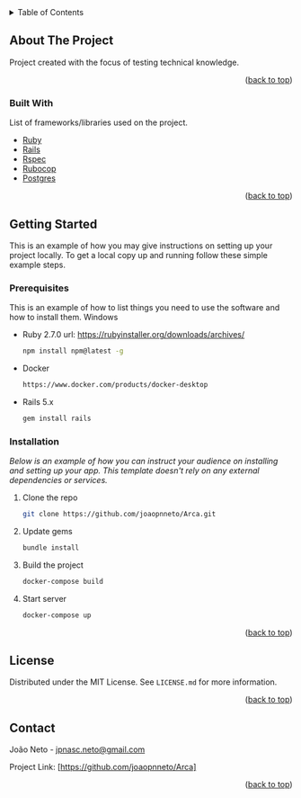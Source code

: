 <!-- TABLE OF CONTENTS -->
<details>
  <summary>Table of Contents</summary>
  <ol>
    <li>
      <a href="#about-the-project">About The Project</a>
      <ul>
        <li><a href="#built-with">Built With</a></li>
      </ul>
    </li>
    <li>
      <a href="#getting-started">Getting Started</a>
      <ul>
        <li><a href="#prerequisites">Prerequisites</a></li>
        <li><a href="#installation">Installation</a></li>
      </ul>
    </li>
    <li><a href="#license">License</a></li>
    <li><a href="#contact">Contact</a></li>
  </ol>
</details>



<!-- ABOUT THE PROJECT -->
## About The Project

Project created with the focus of testing technical knowledge.


<p align="right">(<a href="#top">back to top</a>)</p>



### Built With

List of frameworks/libraries used on the project.

* [Ruby](https://www.ruby-lang.org/pt/)
* [Rails](https://rubyonrails.org/)
* [Rspec](https://rspec.info/)
* [Rubocop](https://github.com/rubocop/rubocop)
* [Postgres](https://www.postgresql.org/)

<p align="right">(<a href="#top">back to top</a>)</p>



<!-- GETTING STARTED -->
## Getting Started

This is an example of how you may give instructions on setting up your project locally.
To get a local copy up and running follow these simple example steps.

### Prerequisites

This is an example of how to list things you need to use the software and how to install them.
Windows
* Ruby 2.7.0 url: https://rubyinstaller.org/downloads/archives/
  ```sh
  npm install npm@latest -g
  ```
* Docker
  ```sh
  https://www.docker.com/products/docker-desktop
  ```
* Rails 5.x
  ```sh
  gem install rails
  ```

### Installation

_Below is an example of how you can instruct your audience on installing and setting up your app. This template doesn't rely on any external dependencies or services._

1. Clone the repo
   ```sh
   git clone https://github.com/joaopnneto/Arca.git
   ```
2. Update gems
   ```sh
   bundle install
   ```
2. Build the project
   ```sh
   docker-compose build
   ```
3. Start server
   ```sh
   docker-compose up
   ```

<p align="right">(<a href="#top">back to top</a>)</p>



<!-- LICENSE -->
## License

Distributed under the MIT License. See `LICENSE.md` for more information.

<p align="right">(<a href="#top">back to top</a>)</p>



<!-- CONTACT -->
## Contact

João Neto - jpnasc.neto@gmail.com

Project Link: [https://github.com/joaopnneto/Arca]

<p align="right">(<a href="#top">back to top</a>)</p>

